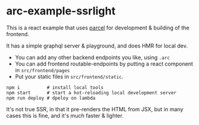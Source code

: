 # arc-example-ssrlight

This is a react example that uses [parcel](https://parceljs.org/) for development & building of the frontend.

It has a simple graphql server & playground, and does HMR for local dev.

* You can add any other backend endpoints you like, using `.arc` 
* You can add frontend routable-endpoints by putting a react component in `src/frontend/pages`
* Put your static files in `src/frontend/static`.

```
npm i          # install local tools
npm start      # start a hot-reloading local development server
npm run deploy # dpeloy on lambda
```

It's not true SSR, in that it pre-renders the HTML from JSX, but in many cases this is fine, and it's much faster & lighter.

